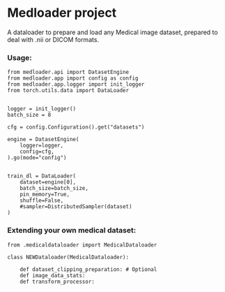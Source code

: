 # Medloader project

A dataloader to prepare and load any Medical image dataset, prepared to deal with .nii or DICOM formats.

### Usage:
```
from medloader.api import DatasetEngine
from medloader.app import config as config
from medloader.app.logger import init_logger
from torch.utils.data import DataLoader


logger = init_logger()
batch_size = 8

cfg = config.Configuration().get("datasets")

engine = DatasetEngine(
    logger=logger,
    config=cfg,
).go(mode="config")


train_dl = DataLoader(
    dataset=engine[0],
    batch_size=batch_size,
    pin_memory=True,
    shuffle=False,
    #sampler=DistributedSampler(dataset)
)
```

### Extending your own medical dataset:
```
from .medicaldataloader import MedicalDataloader

class NEWDataloader(MedicalDataloader):

    def dataset_clipping_preparation: # Optional
    def image_data_stats:
    def transform_processor: 
```

